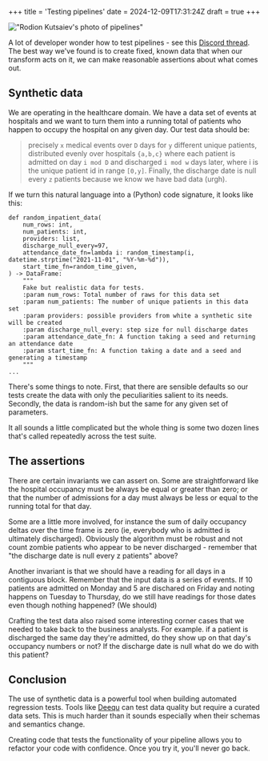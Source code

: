 +++
title = 'Testing pipelines'
date = 2024-12-09T17:31:24Z
draft = true
+++

!["Rodion Kutsaiev's photo of pipelines"](/img/blog/rodion-kutsaiev-pipeline.jpg)


A lot of developer wonder how to test pipelines - see this [Discord thread](https://discord.com/channels/566333122615181327/566333122615181333/1311277597468000337). The best way we've found is to create fixed, known data that when our transform acts on it, we can make reasonable assertions about what comes out.

## Synthetic data

We are operating in the healthcare domain. We have a data set of events at hospitals and we want to turn them into a running total of patients who happen to occupy the hospital on any given day. Our test data should be:
> precisely `x` medical events over `D` days for `y` different unique patients, distributed evenly over hospitals `{a,b,c}` where each patient is admitted on day `i mod D` and discharged `i mod w` days later, where i is the unique patient id in range `[0,y]`. 
Finally, the discharge date is null every `z` patients because we know we have bad data (urgh).

If we turn this natural language into a (Python) code signature, it looks like this: 

```
def random_inpatient_data(
    num_rows: int,
    num_patients: int,
    providers: list,
    discharge_null_every=97,
    attendance_date_fn=lambda i: random_timestamp(i, datetime.strptime("2021-11-01", "%Y-%m-%d")),
    start_time_fn=random_time_given,
) -> DataFrame:
    """
    Fake but realistic data for tests.
    :param num_rows: Total number of raws for this data set
    :param num_patients: The number of unique patients in this data set
    :param providers: possible providers from white a synthetic site will be created
    :param discharge_null_every: step size for null discharge dates
    :param attendance_date_fn: A function taking a seed and returning an attendance date
    :param start_time_fn: A function taking a date and a seed and generating a timestamp
    """
...
```

There's some things to note. First, that there are sensible defaults so our tests create the data with only the peculiarities salient to its needs. Secondly, the data is random-ish but the same for any given set of parameters. 

It all sounds a little complicated but the whole thing is some two dozen lines that's called repeatedly across the test suite.

## The assertions

There are certain invariants we can assert on. Some are straightforward like the hospital occupancy must be always be equal or greater than zero; or that the number of admissions for a day must always be less or equal to the running total for that day.

Some are a little more involved, for instance the sum of daily occupancy deltas over the time frame is zero (ie, everybody who is admitted is ultimately discharged). Obviously the algorithm must be robust and not count zombie patients who appear to be never discharged - remember that "the discharge date is null every z patients" above?

Another invariant is that we should have a reading for all days in a contiguous block. Remember that the input data is a series of events. If 10 patients are admitted on Monday and 5 are dischared on Friday and noting happens on Tuesday to Thursday, do we still have readings for those dates even though nothing happened? (We should)

Crafting the test data also raised some interesting corner cases that we needed to take back to the business analysts. For example. if a patient is discharged the same day they're admitted, do they show up on that day's occupancy numbers or not? If the discharge date is null what do we do with this patient? 

## Conclusion

The use of synthetic data is a powerful tool when building automated regression tests. Tools like [Deequ](https://github.com/awslabs/deequ) can test data quality but require a curated data sets. This is much harder than it sounds especially when their schemas and semantics change. 
 
Creating code that tests the functionality of your pipeline allows you to refactor your code with confidence. Once you try it, you'll never go back.

